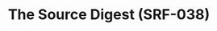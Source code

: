 ---
inv_num: 2016-061
add_credit:
url: 2016-061-the-source-digest-srf-038
title: The Source Digest (SRF-038)
year: '2016'
display_year: '2016'
medium: Paperback
dims:
pitch:
ps:
live_url:
youtube:
related_code:
subheading:
download: the-source-digest-2016-061-digital-master-ih.pdf
commission:
layout: things-i-made
---